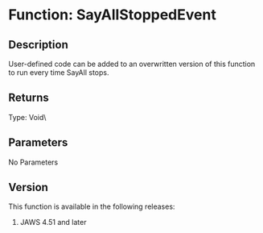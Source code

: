 # Function: SayAllStoppedEvent

## Description

User-defined code can be added to an overwritten version of this
function to run every time SayAll stops.

## Returns

Type: Void\

## Parameters

No Parameters

## Version

This function is available in the following releases:

1.  JAWS 4.51 and later
